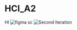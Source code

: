 # HCI_A2
HI
![figma sc](https://user-images.githubusercontent.com/72348647/155900628-7087034d-e98d-4135-94ba-e0c650ae8d78.PNG)
![Second Iteration](https://user-images.githubusercontent.com/72348647/155900631-04e31873-fec6-4b00-bb5e-127a0b12d2e0.PNG)
